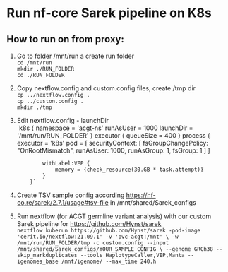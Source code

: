 # Run nf-core Sarek pipeline on K8s

## How to run on from proxy:
  1) Go to folder /mnt/run a create run folder
     <br /> `cd /mnt/run`
     <br /> `mkdir ./RUN_FOLDER`
     <br /> `cd ./RUN_FOLDER` 
 2) Copy nextflow.config and custom.config files, create /tmp dir
     <br /> `cp ../nextflow.config .`
     <br /> `cp ../custon.config .`
     <br /> `mkdir ./tmp`
  3) Edit nextflow.config - launchDir
     <br /> `k8s {
                 namespace = 'acgt-ns'
                 runAsUser = 1000
                 launchDir = '/mnt/run/RUN_FOLDER'
             }
             executor {
                 queueSize = 400
             }
             process {
                 executor = 'k8s'
                 pod = [ securityContext: [ fsGroupChangePolicy: "OnRootMismatch", runAsUser: 1000, runAsGroup: 1, fsGroup: 1 ] ]

                 withLabel:VEP {
                     memory = {check_resource(30.GB * task.attempt)}
                 }
             }`

  4) Create TSV sample config according https://nf-co.re/sarek/2.7.1/usage#tsv-file in /mnt/shared/Sarek_configs
  5) Run nextflow (for ACGT germline variant analysis) with our custom Sarek pipeline for https://github.com/Hynst/sarek 
     <br /> `nextflow kuberun https://github.com/Hynst/sarek -pod-image 'cerit.io/nextflow:21.09.1' -v 'pvc-acgt:/mnt' \
	-w /mnt/run/RUN_FOLDER/tmp -c custom.config --input /mnt/shared/Sarek_configs/YOUR_SAMPLE_CONFIG \
	--genome GRCh38 --skip_markduplicates --tools HaplotypeCaller,VEP,Manta --igenomes_base /mnt/igenome/ --max_time 240.h`
